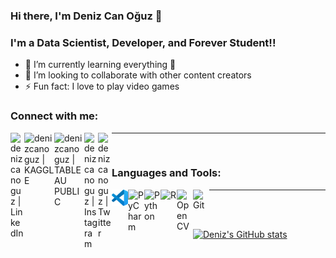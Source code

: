 ### Hi there, I'm Deniz Can Oğuz 👋 

### I'm a Data Scientist, Developer, and Forever Student!!

- 🌱 I’m currently learning everything 🤣
- 👯 I’m looking to collaborate with other content creators
- ⚡ Fun fact: I love to play video games 

### Connect with me:


[<img align="left" alt="denizcanoguz | LinkedIn" width="22px" src="https://user-images.githubusercontent.com/62206442/144138463-6e1a1009-3562-489a-8735-fa0b42056ffe.png" />][linkedin]
[<img align="left" alt="denizcanoguz | KAGGLE" width="48px" src="https://user-images.githubusercontent.com/19577817/144139810-0670f5c9-7dec-49f9-b135-d9fdc1116701.png" />][kaggle]
[<img align="left" alt="denizcanoguz | TABLEAU PUBLIC" width="48px" src="https://user-images.githubusercontent.com/19577817/144140422-47f3dd6e-1349-400d-a104-127029254c70.png" />][tableau]
[<img align="left" alt="denizcanoguz | Instagram" width="22px" src="https://user-images.githubusercontent.com/62206442/144138427-d2bbddb4-2ccf-457a-833b-5c31404fece8.png" />][instagram]
[<img align="left" alt="denizcanoguz | Twitter" width="22px" src="https://user-images.githubusercontent.com/62206442/144138529-f99ba513-c423-46a6-a770-8baa9dc29b3a.png" />][twitter]


---

<br />

### Languages and Tools:

<img align="left" alt="Visual Studio Code" width="26px" src="https://raw.githubusercontent.com/github/explore/80688e429a7d4ef2fca1e82350fe8e3517d3494d/topics/visual-studio-code/visual-studio-code.png" />
<img align="left" alt="PyCharm" width="26px" src="https://user-images.githubusercontent.com/19577817/144140757-39881aa8-cbda-4c27-8a76-48272280f140.png" />
<img align="left" alt="Python" width="26px" src="https://user-images.githubusercontent.com/62206442/144138021-760e34a1-1ad7-478b-99ca-1d6a6824d60d.png" />
<img align="left" alt="R" width="26px" src="https://user-images.githubusercontent.com/19577817/144139251-77b527be-9701-46e1-bb18-e3bcc301607d.png" />
<img align="left" alt="OpenCV" width="26px" src="https://user-images.githubusercontent.com/62206442/144134752-d55809f1-dfce-4293-a7db-dd4085bb8728.png" />
<img align="left" alt="Git" width="26px" src="https://user-images.githubusercontent.com/62206442/144137610-df54b9ce-9e24-4547-afc7-b56144ccd932.png" />


---

<br />
<br />

[![Deniz's GitHub stats](https://github-readme-stats.vercel.app/api?username=denizcanoguz&show_icons=true&theme=aura)](https://github.com/denizcanoguz/github-readme-stats)

[twitter]: https://twitter.com/DenizC_O
[instagram]: https://www.instagram.com/denizcnogz/
[linkedin]: https://www.linkedin.com/in/denizcanoguz/
[kaggle]: https://www.kaggle.com/denizcanoguz
[tableau]: https://public.tableau.com/app/profile/denizcanoguz#!/?newProfile=&activeTab=0

